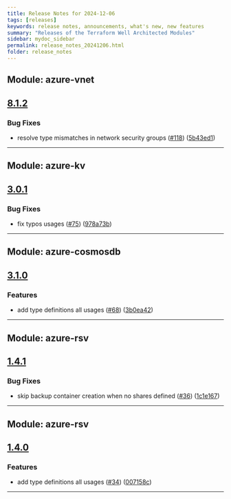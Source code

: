 ```yaml
---
title: Release Notes for 2024-12-06
tags: [releases]
keywords: release notes, announcements, what's new, new features
summary: "Releases of the Terraform Well Architected Modules"
sidebar: mydoc_sidebar
permalink: release_notes_20241206.html
folder: release_notes
---
```


## Module: azure-vnet
## [8.1.2](https://github.com/CloudNationHQ/terraform-azure-vnet/releases/tag/v8.1.2)


### Bug Fixes

* resolve type mismatches in network security groups ([#118](https://github.com/CloudNationHQ/terraform-azure-vnet/issues/118)) ([5b43ed1](https://github.com/CloudNationHQ/terraform-azure-vnet/commit/5b43ed15932e428913b1f935cf1bf6b840807cb5))

---

## Module: azure-kv
## [3.0.1](https://github.com/CloudNationHQ/terraform-azure-kv/releases/tag/v3.0.1)


### Bug Fixes

* fix typos usages ([#75](https://github.com/CloudNationHQ/terraform-azure-kv/issues/75)) ([978a73b](https://github.com/CloudNationHQ/terraform-azure-kv/commit/978a73b6fd6d6b0185187bc916492e1cb779d6f2))

---

## Module: azure-cosmosdb
## [3.1.0](https://github.com/CloudNationHQ/terraform-azure-cosmosdb/releases/tag/v3.1.0)


### Features

* add type definitions all usages ([#68](https://github.com/CloudNationHQ/terraform-azure-cosmosdb/issues/68)) ([3b0ea42](https://github.com/CloudNationHQ/terraform-azure-cosmosdb/commit/3b0ea420c53728e144135aef467960cf51353848))

---

## Module: azure-rsv
## [1.4.1](https://github.com/CloudNationHQ/terraform-azure-rsv/releases/tag/v1.4.1)


### Bug Fixes

* skip backup container creation when no shares defined ([#36](https://github.com/CloudNationHQ/terraform-azure-rsv/issues/36)) ([1c1e167](https://github.com/CloudNationHQ/terraform-azure-rsv/commit/1c1e167c8b54c51640bc879013038603f8354fdf))

---

## Module: azure-rsv
## [1.4.0](https://github.com/CloudNationHQ/terraform-azure-rsv/releases/tag/v1.4.0)


### Features

* add type definitions all usages ([#34](https://github.com/CloudNationHQ/terraform-azure-rsv/issues/34)) ([007158c](https://github.com/CloudNationHQ/terraform-azure-rsv/commit/007158ce39c410bf00ce7c0419e14d571cea14f3))

---

